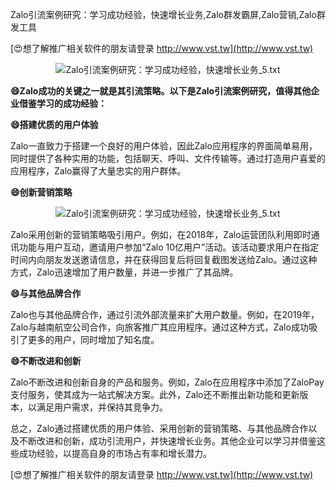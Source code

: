 Zalo引流案例研究：学习成功经验，快速增长业务,Zalo群发霸屏,Zalo营销,Zalo群发工具

[😍想了解推广相关软件的朋友请登录 http://www.vst.tw](http://www.vst.tw)

 <center><img src="https://vst.tw/MP4/tuiguang/png/1.png" alt="Zalo引流案例研究：学习成功经验，快速增长业务_5.txt"></center>

**😄Zalo成功的关键之一就是其引流策略。以下是Zalo引流案例研究，值得其他企业借鉴学习的成功经验：**

**😄搭建优质的用户体验**

Zalo一直致力于搭建一个良好的用户体验，因此Zalo应用程序的界面简单易用，同时提供了各种实用的功能，包括聊天、呼叫、文件传输等。通过打造用户喜爱的应用程序，Zalo赢得了大量忠实的用户群体。

**😄创新营销策略**

 <center><img src="https://vst.tw/MP4/tuiguang/png/3.png" alt="Zalo引流案例研究：学习成功经验，快速增长业务_5.txt"></center>

Zalo采用创新的营销策略吸引用户。例如，在2018年，Zalo运营团队利用即时通讯功能与用户互动，邀请用户参加“Zalo 10亿用户”活动。该活动要求用户在指定时间内向朋友发送邀请信息，并在获得回复后将回复截图发送给Zalo。通过这种方式，Zalo迅速增加了用户数量，并进一步推广了其品牌。

**😄与其他品牌合作**

Zalo也与其他品牌合作，通过引流外部流量来扩大用户数量。例如，在2019年，Zalo与越南航空公司合作，向旅客推广其应用程序。通过这种方式，Zalo成功吸引了更多的用户，同时增加了知名度。

**😄不断改进和创新**

Zalo不断改进和创新自身的产品和服务。例如，Zalo在应用程序中添加了ZaloPay支付服务，使其成为一站式解决方案。此外，Zalo还不断推出新功能和更新版本，以满足用户需求，并保持其竞争力。

总之，Zalo通过搭建优质的用户体验、采用创新的营销策略、与其他品牌合作以及不断改进和创新，成功引流用户，并快速增长业务。其他企业可以学习并借鉴这些成功经验，以提高自身的市场占有率和增长潜力。

[😍想了解推广相关软件的朋友请登录 http://www.vst.tw](http://www.vst.tw)



